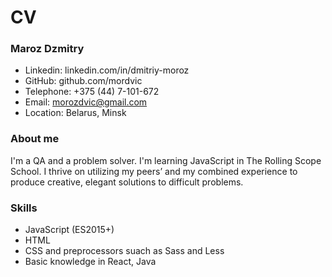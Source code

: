 # CV

### Maroz Dzmitry

- Linkedin: linkedin.com/in/dmitriy-moroz
- GitHub: github.com/mordvic
- Telephone: +375 (44) 7-101-672
- Email: morozdvic@gmail.com
- Location: Belarus, Minsk

### About me

I'm a QA and a problem solver. I'm learning JavaScript in The Rolling Scope School. I thrive on utilizing my peers’ and my combined experience to produce creative, elegant solutions to difficult problems.

### Skills

- JavaScript (ES2015+)
- HTML
- CSS and preprocessors suach as Sass and Less
- Basic knowledge in React, Java
